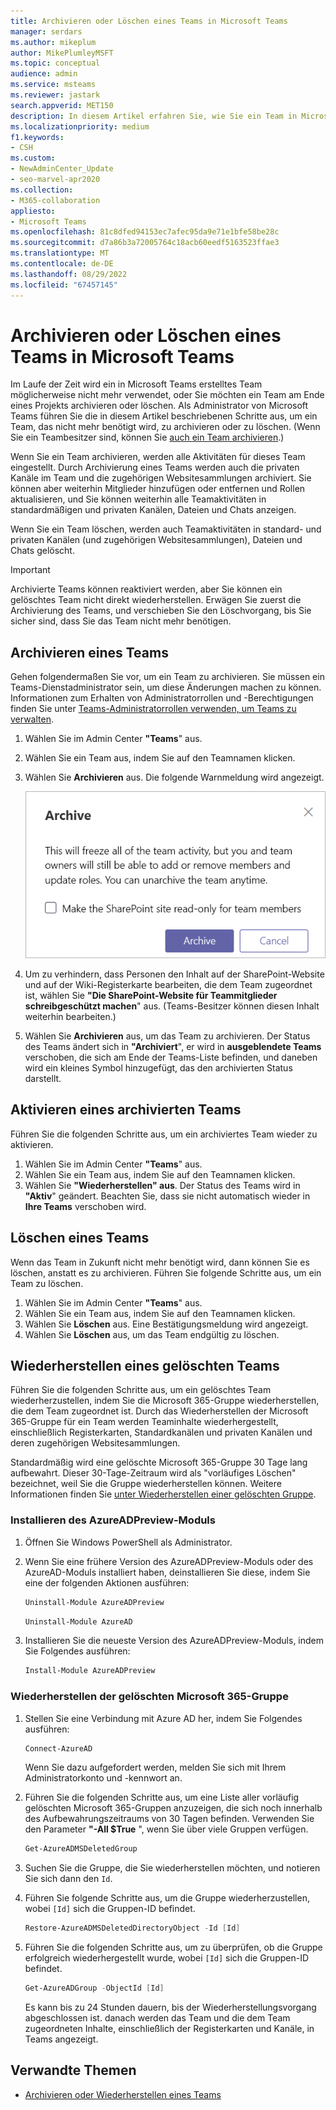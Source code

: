 ```yaml
---
title: Archivieren oder Löschen eines Teams in Microsoft Teams
manager: serdars
ms.author: mikeplum
author: MikePlumleyMSFT
ms.topic: conceptual
audience: admin
ms.service: msteams
ms.reviewer: jastark
search.appverid: MET150
description: In diesem Artikel erfahren Sie, wie Sie ein Team in Microsoft Teams archivieren oder dauerhaft löschen.
ms.localizationpriority: medium
f1.keywords:
- CSH
ms.custom:
- NewAdminCenter_Update
- seo-marvel-apr2020
ms.collection:
- M365-collaboration
appliesto:
- Microsoft Teams
ms.openlocfilehash: 81c8dfed94153ec7afec95da9e71e1bfe58be28c
ms.sourcegitcommit: d7a86b3a72005764c18acb60eedf5163523ffae3
ms.translationtype: MT
ms.contentlocale: de-DE
ms.lasthandoff: 08/29/2022
ms.locfileid: "67457145"
---
```

# <a name="archive-or-delete-a-team-in-microsoft-teams"></a>Archivieren oder Löschen eines Teams in Microsoft Teams

Im Laufe der Zeit wird ein in Microsoft Teams erstelltes Team möglicherweise nicht mehr verwendet, oder Sie möchten ein Team am Ende eines Projekts archivieren oder löschen. Als Administrator von Microsoft Teams führen Sie die in diesem Artikel beschriebenen Schritte aus, um ein Team, das nicht mehr benötigt wird, zu archivieren oder zu löschen. (Wenn Sie ein Teambesitzer sind, können Sie [auch ein Team archivieren](https://support.microsoft.com/office/dc161cfd-b328-440f-974b-5da5bd98b5a7).)

Wenn Sie ein Team archivieren, werden alle Aktivitäten für dieses Team eingestellt. Durch Archivierung eines Teams werden auch die privaten Kanäle im Team und die zugehörigen Websitesammlungen archiviert.  Sie können aber weiterhin Mitglieder hinzufügen oder entfernen und Rollen aktualisieren, und Sie können weiterhin alle Teamaktivitäten in standardmäßigen und privaten Kanälen, Dateien und Chats anzeigen.

Wenn Sie ein Team löschen, werden auch Teamaktivitäten in standard- und privaten Kanälen (und zugehörigen Websitesammlungen), Dateien und Chats gelöscht.

> [!IMPORTANT]
> Archivierte Teams können reaktiviert werden, aber Sie können ein gelöschtes Team nicht direkt wiederherstellen. Erwägen Sie zuerst die Archivierung des Teams, und verschieben Sie den Löschvorgang, bis Sie sicher sind, dass Sie das Team nicht mehr benötigen.

## <a name="archive-a-team"></a>Archivieren eines Teams

Gehen folgendermaßen Sie vor, um ein Team zu archivieren. Sie müssen ein Teams-Dienstadministrator sein, um diese Änderungen machen zu können. Informationen zum Erhalten von Administratorrollen und -Berechtigungen finden Sie unter [Teams-Administratorrollen verwenden, um Teams zu verwalten](./using-admin-roles.md).

1. Wählen Sie im Admin Center **"Teams**" aus.
2. Wählen Sie ein Team aus, indem Sie auf den Teamnamen klicken.
3. Wählen Sie **Archivieren** aus. Die folgende Warnmeldung wird angezeigt.

    ![Screenshot der Teams-Archivnachricht.](media/teams-archive-message.png)

4. Um zu verhindern, dass Personen den Inhalt auf der SharePoint-Website und auf der Wiki-Registerkarte bearbeiten, die dem Team zugeordnet ist, wählen Sie **"Die SharePoint-Website für Teammitglieder schreibgeschützt machen**" aus. (Teams-Besitzer können diesen Inhalt weiterhin bearbeiten.)
5. Wählen Sie **Archivieren** aus, um das Team zu archivieren. Der Status des Teams ändert sich in **"Archiviert**", er wird in **ausgeblendete Teams** verschoben, die sich am Ende der Teams-Liste befinden, und daneben wird ein kleines Symbol hinzugefügt, das den archivierten Status darstellt.

## <a name="make-an-archived-team-active"></a>Aktivieren eines archivierten Teams

Führen Sie die folgenden Schritte aus, um ein archiviertes Team wieder zu aktivieren.

1. Wählen Sie im Admin Center **"Teams**" aus.
2. Wählen Sie ein Team aus, indem Sie auf den Teamnamen klicken.
3. Wählen Sie **"Wiederherstellen" aus**. Der Status des Teams wird in **"Aktiv**" geändert. Beachten Sie, dass sie nicht automatisch wieder in **Ihre Teams** verschoben wird.

## <a name="delete-a-team"></a>Löschen eines Teams

Wenn das Team in Zukunft nicht mehr benötigt wird, dann können Sie es löschen, anstatt es zu archivieren. Führen Sie folgende Schritte aus, um ein Team zu löschen.

1. Wählen Sie im Admin Center **"Teams**" aus.
2. Wählen Sie ein Team aus, indem Sie auf den Teamnamen klicken.
3. Wählen Sie **Löschen** aus. Eine Bestätigungsmeldung wird angezeigt.
4. Wählen Sie **Löschen** aus, um das Team endgültig zu löschen.

## <a name="restore-a-deleted-team"></a>Wiederherstellen eines gelöschten Teams

Führen Sie die folgenden Schritte aus, um ein gelöschtes Team wiederherzustellen, indem Sie die Microsoft 365-Gruppe wiederherstellen, die dem Team zugeordnet ist. Durch das Wiederherstellen der Microsoft 365-Gruppe für ein Team werden Teaminhalte wiederhergestellt, einschließlich Registerkarten, Standardkanälen und privaten Kanälen und deren zugehörigen Websitesammlungen.

Standardmäßig wird eine gelöschte Microsoft 365-Gruppe 30 Tage lang aufbewahrt. Dieser 30-Tage-Zeitraum wird als "vorläufiges Löschen" bezeichnet, weil Sie die Gruppe wiederherstellen können. Weitere Informationen finden Sie [unter Wiederherstellen einer gelöschten Gruppe](/microsoft-365/admin/create-groups/restore-deleted-group).

### <a name="install-the-azureadpreview-module"></a>Installieren des AzureADPreview-Moduls

1. Öffnen Sie Windows PowerShell als Administrator.
2. Wenn Sie eine frühere Version des AzureADPreview-Moduls oder des AzureAD-Moduls installiert haben, deinstallieren Sie diese, indem Sie eine der folgenden Aktionen ausführen:

    ```PowerShell
    Uninstall-Module AzureADPreview
    ```

    ```PowerShell
    Uninstall-Module AzureAD
    ```

3. Installieren Sie die neueste Version des AzureADPreview-Moduls, indem Sie Folgendes ausführen:

    ```PowerShell
    Install-Module AzureADPreview
    ```

### <a name="restore-the-deleted-microsoft-365-group"></a>Wiederherstellen der gelöschten Microsoft 365-Gruppe

1. Stellen Sie eine Verbindung mit Azure AD her, indem Sie Folgendes ausführen:

    ```PowerShell
    Connect-AzureAD
    ```

    Wenn Sie dazu aufgefordert werden, melden Sie sich mit Ihrem Administratorkonto und -kennwort an.

1. Führen Sie die folgenden Schritte aus, um eine Liste aller vorläufig gelöschten Microsoft 365-Gruppen anzuzeigen, die sich noch innerhalb des Aufbewahrungszeitraums von 30 Tagen befinden. Verwenden Sie den Parameter **"-All $True** ", wenn Sie über viele Gruppen verfügen.

    ```PowerShell
    Get-AzureADMSDeletedGroup
    ```

1. Suchen Sie die Gruppe, die Sie wiederherstellen möchten, und notieren Sie sich dann den `Id`.
1. Führen Sie folgende Schritte aus, um die Gruppe wiederherzustellen, wobei `[Id]` sich die Gruppen-ID befindet.

    ```PowerShell
    Restore-AzureADMSDeletedDirectoryObject -Id [Id]
    ```

1. Führen Sie die folgenden Schritte aus, um zu überprüfen, ob die Gruppe erfolgreich wiederhergestellt wurde, wobei `[Id]` sich die Gruppen-ID befindet.

    ```PowerShell
    Get-AzureADGroup -ObjectId [Id]
    ```

    Es kann bis zu 24 Stunden dauern, bis der Wiederherstellungsvorgang abgeschlossen ist. danach werden das Team und die dem Team zugeordneten Inhalte, einschließlich der Registerkarten und Kanäle, in Teams angezeigt.

## <a name="related-topics"></a>Verwandte Themen

- [Archivieren oder Wiederherstellen eines Teams](https://support.microsoft.com/office/archive-or-restore-a-team-dc161cfd-b328-440f-974b-5da5bd98b5a7)


